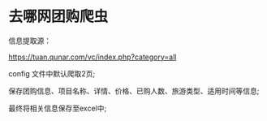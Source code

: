# 去哪网团购爬虫

信息提取源：

https://tuan.qunar.com/vc/index.php?category=all

config 文件中默认爬取2页;

保存团购信息、项目名称、详情、价格、已购人数、旅游类型、适用时间等信息;

最终将相关信息保存至excel中;

